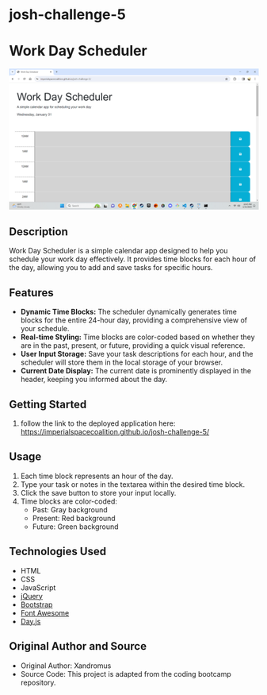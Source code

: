 # josh-challenge-5

# Work Day Scheduler
![Alt text](./scheduler.png "Optional Title")

## Description

Work Day Scheduler is a simple calendar app designed to help you schedule your work day effectively. It provides time blocks for each hour of the day, allowing you to add and save tasks for specific hours.

## Features

- **Dynamic Time Blocks:** The scheduler dynamically generates time blocks for the entire 24-hour day, providing a comprehensive view of your schedule.
- **Real-time Styling:** Time blocks are color-coded based on whether they are in the past, present, or future, providing a quick visual reference.
- **User Input Storage:** Save your task descriptions for each hour, and the scheduler will store them in the local storage of your browser.
- **Current Date Display:** The current date is prominently displayed in the header, keeping you informed about the day.

## Getting Started

1. follow the link to the deployed application here: https://imperialspacecoalition.github.io/josh-challenge-5/

## Usage

1. Each time block represents an hour of the day.
2. Type your task or notes in the textarea within the desired time block.
3. Click the save button to store your input locally.
4. Time blocks are color-coded:
    - Past: Gray background
    - Present: Red background
    - Future: Green background

## Technologies Used

- HTML
- CSS
- JavaScript
- [jQuery](https://jquery.com/)
- [Bootstrap](https://getbootstrap.com/)
- [Font Awesome](https://fontawesome.com/)
- [Day.js](https://day.js.org/)

## Original Author and Source

- Original Author: Xandromus
- Source Code: This project is adapted from the coding bootcamp repository.


